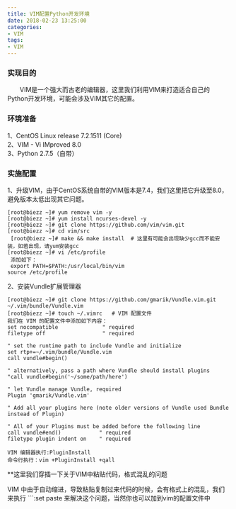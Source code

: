 ```yaml
---
title: VIM配置Python开发环境
date: 2018-02-23 13:25:00
categories:
- VIM
tags:
- VIM
---
```


### 实现目的
　　VIM是一个强大而古老的编辑器，这里我们利用VIM来打造适合自己的Python开发环境，可能会涉及VIM其它的配置。

### 环境准备
1、CentOS Linux release 7.2.1511 (Core)  
2、VIM - Vi IMproved 8.0  
3、Python 2.7.5（自带）  

### 实施配置
1、升级VIM，由于CentOS系统自带的VIM版本是7.4，我们这里把它升级至8.0，避免版本太低出现其它问题。
  
  ```
  [root@biezz ~]# yum remove vim -y
  [root@biezz ~]# yum install ncurses-devel -y
  [root@biezz ~]# git clone https://github.com/vim/vim.git
  [root@biezz ~]# cd vim/src
  [root@biezz ~]# make && make install  # 这里有可能会出现缺少gcc而不能安装，如若出现，请yum安装gcc
  [root@biezz ~]# vi /etc/profile
  添加如下：
  export PATH=$PATH:/usr/local/bin/vim
  source /etc/profile
 ```
2、安装Vundle扩展管理器
```
[root@biezz ~]# git clone https://github.com/gmarik/Vundle.vim.git ~/.vim/bundle/Vundle.vim
[root@biezz ~]# touch ~/.vimrc   # VIM 配置文件
我们在 VIM 的配置文件中添加如下内容：
set nocompatible              " required
filetype off                  " required

" set the runtime path to include Vundle and initialize
set rtp+=~/.vim/bundle/Vundle.vim
call vundle#begin()

" alternatively, pass a path where Vundle should install plugins
"call vundle#begin('~/some/path/here')

" let Vundle manage Vundle, required
Plugin 'gmarik/Vundle.vim'

" Add all your plugins here (note older versions of Vundle used Bundle instead of Plugin)

" All of your Plugins must be added before the following line
call vundle#end()            " required
filetype plugin indent on    " required

VIM 编辑器执行:PluginInstall 
命令行执行：vim +PluginInstall +qall
```
**这里我们穿插一下关于VIM中粘贴代码，格式混乱的问题   

VIM 中由于自动缩进，导致粘贴复制过来代码的时候，会有格式上的混乱，我们来执行 ```:set paste 来解决这个问题，当然你也可以加到vim的配置文件中
